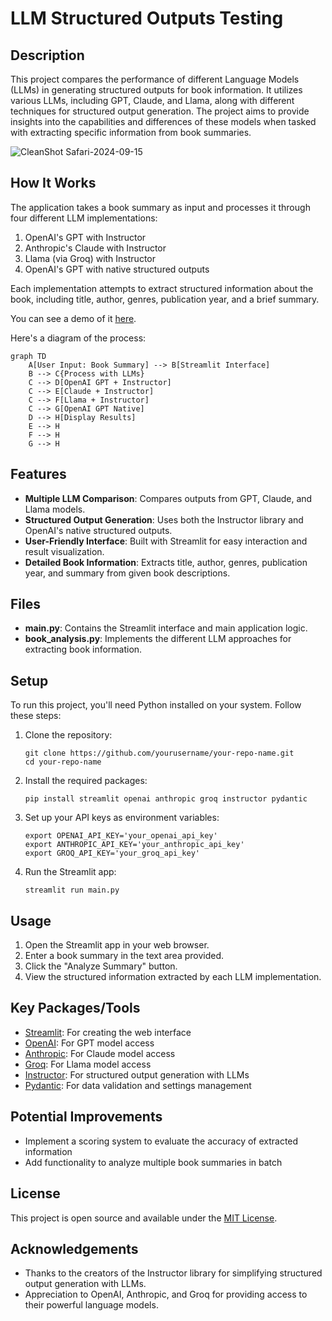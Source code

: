 # LLM Structured Outputs Testing

## Description
This project compares the performance of different Language Models (LLMs) in generating structured outputs for book information. It utilizes various LLMs, including GPT, Claude, and Llama, along with different techniques for structured output generation. The project aims to provide insights into the capabilities and differences of these models when tasked with extracting specific information from book summaries.

![CleanShot Safari-2024-09-15](https://github.com/user-attachments/assets/8d746c6e-e542-484c-a935-e50c72d35b05)


## How It Works
The application takes a book summary as input and processes it through four different LLM implementations:

1. OpenAI's GPT with Instructor
2. Anthropic's Claude with Instructor
3. Llama (via Groq) with Instructor
4. OpenAI's GPT with native structured outputs

Each implementation attempts to extract structured information about the book, including title, author, genres, publication year, and a brief summary.

You can see a demo of it [here](https://cln.sh/tkLBZrrF).

Here's a diagram of the process:

```mermaid
graph TD
    A[User Input: Book Summary] --> B[Streamlit Interface]
    B --> C{Process with LLMs}
    C --> D[OpenAI GPT + Instructor]
    C --> E[Claude + Instructor]
    C --> F[Llama + Instructor]
    C --> G[OpenAI GPT Native]
    D --> H[Display Results]
    E --> H
    F --> H
    G --> H
```
## Features
- **Multiple LLM Comparison**: Compares outputs from GPT, Claude, and Llama models.
- **Structured Output Generation**: Uses both the Instructor library and OpenAI's native structured outputs.
- **User-Friendly Interface**: Built with Streamlit for easy interaction and result visualization.
- **Detailed Book Information**: Extracts title, author, genres, publication year, and summary from given book descriptions.

## Files
- **main.py**: Contains the Streamlit interface and main application logic.
- **book_analysis.py**: Implements the different LLM approaches for extracting book information.

## Setup
To run this project, you'll need Python installed on your system. Follow these steps:

1. Clone the repository:
   ```
   git clone https://github.com/yourusername/your-repo-name.git
   cd your-repo-name
   ```

2. Install the required packages:
   ```
   pip install streamlit openai anthropic groq instructor pydantic
   ```

3. Set up your API keys as environment variables:
   ```
   export OPENAI_API_KEY='your_openai_api_key'
   export ANTHROPIC_API_KEY='your_anthropic_api_key'
   export GROQ_API_KEY='your_groq_api_key'
   ```

4. Run the Streamlit app:
   ```
   streamlit run main.py
   ```

## Usage
1. Open the Streamlit app in your web browser.
2. Enter a book summary in the text area provided.
3. Click the "Analyze Summary" button.
4. View the structured information extracted by each LLM implementation.

## Key Packages/Tools
- [Streamlit](https://streamlit.io/): For creating the web interface
- [OpenAI](https://openai.com/): For GPT model access
- [Anthropic](https://www.anthropic.com/): For Claude model access
- [Groq](https://groq.com/): For Llama model access
- [Instructor](https://github.com/jxnl/instructor): For structured output generation with LLMs
- [Pydantic](https://pydantic-docs.helpmanual.io/): For data validation and settings management

## Potential Improvements
- Implement a scoring system to evaluate the accuracy of extracted information
- Add functionality to analyze multiple book summaries in batch

## License
This project is open source and available under the [MIT License](LICENSE).

## Acknowledgements
- Thanks to the creators of the Instructor library for simplifying structured output generation with LLMs.
- Appreciation to OpenAI, Anthropic, and Groq for providing access to their powerful language models.
